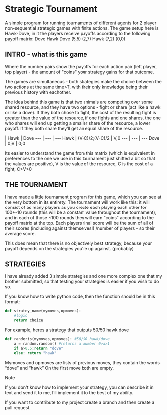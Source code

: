 # Strategic Tournament
A simple program for running tournaments of different agents for 2 player non-sequential strategic games with finite actions.
The game setup here is Hawk-Dove, in it the players receive payoffs according to the following payoff matrix:
 Dove  Hawk
 Dove (5,5)  (2,7)
 Hawk (7,2)  (0,0)

## INTRO - what is this game 
Where the number pairs show the payoffs for each action pair (left player, top player) - the amount of "coins" your strategy gains for that outcome.

The games are simultaneous - both strategies make the choice between the two actions at the same time>T, with their only knowledge being their previous history with eachother.

The idea behind this game is that two animals are competing over some shared resource, and they have two options - fight or share (act like a hawk or like a dove).
If they both chose to fight, the cost of the resulting fight is greater than the value of the resource, if one fights and one shares, the one who shares will end up getting a smaller share of the resource, a lower payoff. 
If they both share they’ll get an equal share of the resource.

 | Hawk | Dove
--- | --- | ---
Hawk | (V-C)/2;(V-C)/2 | V;0
--- | --- | ---
Dove | 0;V | 0;0

Its easier to understand the game from this matrix (which is equivalent in preferences to the one we use in this tournament just shifted a bit so that the values are positive), V is the value of the resource, C is the cost of a fight, C>V>0

## THE TOURNAMENT

I have made a little tournament program for this game, which you can see at the very bottom in its entirety. The tournament will work like this: it will consist of as many players as you create each playing each other for 100+-10 rounds (this will be a constant value throughout the tournament), and in each of those ~100 rounds they will earn "coins" according to the payoff matrix at the top. Each players final score will be the sum of all of their scores (including against themselves!) /number of players - so their average score. 

This does mean that there is no objectively best strategy, because your payoff depends on the strategies you're up against. (probably)

## STRATEGIES

I have already added 3 simple strategies and one more complex one that my brother submitted, so that testing your strategies is easier if you wish to do so. 

If you know how to write python code, then the function should be in this format:
```python
def stratey_name(mymoves,opmoves):
    #logic
    return choice
```

For example, heres a strategy that outputs 50/50 hawk dove
```python
def randeris(mymoves,opmoves): #50/50 hawk/dove
    a = random.random() #returns a number 0>a>1
    if a>0.5:return "dove"
    else: return "hawk"
```

Mymoves and opmoves are lists of previous moves, they contain the words “dove” and “hawk”
On the first move both are empty.

> [!NOTE]
> If you don't know how to implement your strategy, you can describe it in text and send it to me, I’ll implement it to the best of my ability.

If you want to contribute to my project create a branch and then create a pull request.

